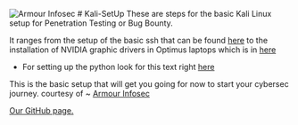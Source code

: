 ![Armour Infosec](https://sp-ao.shortpixel.ai/client/to_webp,q_lossy,ret_img/https://www.armourinfosec.com/wp-content/uploads/thegem-logos/logo_3b70cf15afddeb08af9f741446904b90_1x.png) # Kali-SetUp
These are steps for the basic Kali Linux setup for Penetration Testing or Bug Bounty. 
  
It ranges from the setup of the basic ssh that can be found [here](https://github.com/navneett1/Kali-SetUp/blob/main/Basic%20SetUp) to the installation of NVIDIA graphic drivers in Optimus laptops which is in [here](https://github.com/navneett1/Kali-SetUp/blob/main/NVIDIA%20graphic%20drivers)
  - For setting up the python look for this text right [here](https://github.com/navneett1/Kali-SetUp/blob/main/Python%20and%20pip%20installation)

This is the basic setup that will get you going for now to start your cybersec journey.
courtesy of 
~ [Armour Infosec](https://www.google.com/url?sa=t&rct=j&q=&esrc=s&source=web&cd=&cad=rja&uact=8&ved=2ahUKEwi-0ayIqYf7AhUuR2wGHUzkAqUQFnoECBAQAQ&url=https%3A%2F%2Fwww.armourinfosec.com%2F&usg=AOvVaw1_wk8TTMoHO1mpY1UiS0pY)

[Our GitHub page.](https://github.com/armourinfosec)

